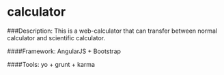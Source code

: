 # calculator

###Description:
  This is a web-calculator that can transfer between normal calculator and scientific calculator.
  
####Framework:
  AngularJS + Bootstrap
  
####Tools:
  yo + grunt + karma 
  
  
